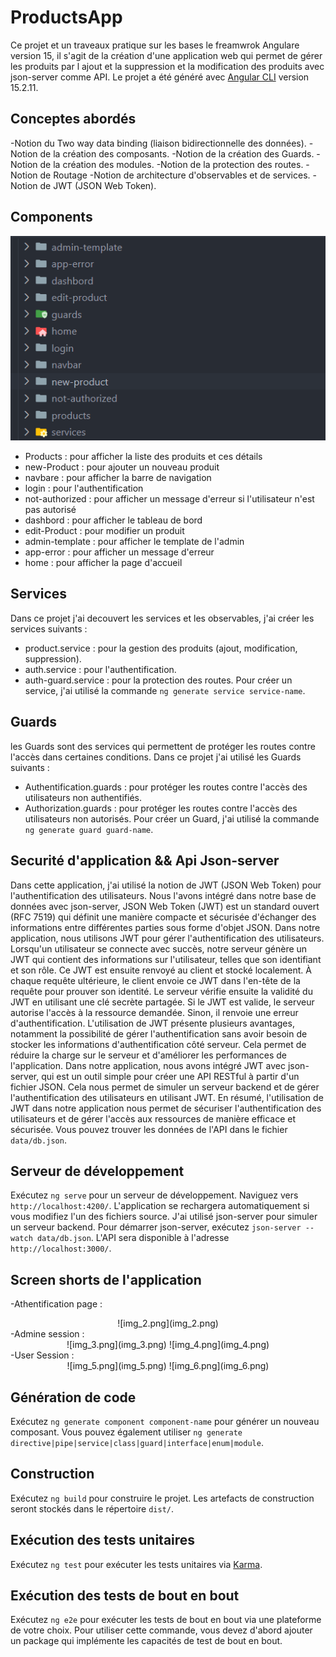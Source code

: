 # ProductsApp

Ce projet et un traveaux pratique sur les bases le freamwrok Angulare version 15, il s'agit de la création d'une application web qui permet de gérer les produits par l ajout et la suppression et la modification des produits avec json-server comme API.
Le projet a été généré avec [Angular CLI](https://github.com/angular/angular-cli) version 15.2.11.

## Conceptes abordés
-Notion du  Two way data binding (liaison bidirectionnelle des données).
-Notion de la création des composants.
-Notion de la création des Guards.
-Notion de la création des modules.
-Notion de la protection des routes.
-Notion de Routage
-Notion de architecture d'observables et de services.
-Notion de JWT (JSON Web Token).

## Components
![img.png](img.png)
- Products : pour afficher la liste des produits et ces détails
- new-Product : pour ajouter un nouveau produit
- navbare : pour afficher la barre de navigation
- login : pour l'authentification
- not-authorized : pour afficher un message d'erreur si l'utilisateur n'est pas autorisé
- dashbord : pour afficher le tableau de bord
- edit-Product : pour modifier un produit
- admin-template : pour afficher le template de l'admin
- app-error : pour afficher un message d'erreur
- home : pour afficher la page d'accueil

## Services

Dans ce projet j'ai decouvert les services et les observables, j'ai créer  les services  suivants :
- product.service : pour la gestion des produits (ajout, modification, suppression). 
- auth.service : pour l'authentification.
- auth-guard.service : pour la protection des routes.
Pour créer un service, j'ai utilisé la commande `ng generate service service-name`.

## Guards

les Guards sont des services qui permettent de protéger les routes contre l'accès dans certaines conditions. Dans ce projet j'ai utilisé les Guards suivants :
- Authentification.guards : pour protéger les routes contre l'accès des utilisateurs non authentifiés.
- Authorization.guards : pour protéger les routes contre l'accès des utilisateurs non autorisés.
Pour créer un Guard, j'ai utilisé la commande `ng generate guard guard-name`.

## Securité d'application && Api Json-server

Dans cette application, j'ai utilisé la notion de JWT (JSON Web Token) pour l'authentification des utilisateurs. 
Nous l'avons intégré dans notre base de données avec json-server, JSON Web Token (JWT) est un standard ouvert (RFC 7519) qui définit une manière compacte et sécurisée d'échanger des informations entre différentes parties sous forme d'objet JSON. Dans notre application, nous utilisons JWT pour gérer l'authentification des utilisateurs.
Lorsqu'un utilisateur se connecte avec succès, notre serveur génère un JWT qui contient des informations sur l'utilisateur, telles que son identifiant et son rôle. Ce JWT est ensuite renvoyé au client et stocké localement. À chaque requête ultérieure, le client envoie ce JWT dans l'en-tête de la requête pour prouver son identité.
Le serveur vérifie ensuite la validité du JWT en utilisant une clé secrète partagée. Si le JWT est valide, le serveur autorise l'accès à la ressource demandée. Sinon, il renvoie une erreur d'authentification.
L'utilisation de JWT présente plusieurs avantages, notamment la possibilité de gérer l'authentification sans avoir besoin de stocker les informations d'authentification côté serveur. Cela permet de réduire la charge sur le serveur et d'améliorer les performances de l'application.
Dans notre application, nous avons intégré JWT avec json-server, qui est un outil simple pour créer une API RESTful à partir d'un fichier JSON. Cela nous permet de simuler un serveur backend et de gérer l'authentification des utilisateurs en utilisant JWT.
En résumé, l'utilisation de JWT dans notre application nous permet de sécuriser l'authentification des utilisateurs et de gérer l'accès aux ressources de manière efficace et sécurisée.
Vous pouvez trouver les données de l'API dans le fichier `data/db.json`.



## Serveur de développement

Exécutez `ng serve` pour un serveur de développement. Naviguez vers `http://localhost:4200/`. L'application se rechargera automatiquement si vous modifiez l'un des fichiers source.
J'ai utilisé json-server pour simuler un serveur backend. Pour démarrer json-server, exécutez `json-server --watch data/db.json`. L'API sera disponible à l'adresse `http://localhost:3000/`.

## Screen shorts de l'application
-Athentification page : 
<div align="center">
    ![img_2.png](img_2.png)
</div>
-Admine session : 
<div align="center">
    ![img_3.png](img_3.png)
    ![img_4.png](img_4.png)
</div>
-User Session : 
<div align="center">
    ![img_5.png](img_5.png)
    ![img_6.png](img_6.png)
</div>

## Génération de code

Exécutez `ng generate component component-name` pour générer un nouveau composant. Vous pouvez également utiliser `ng generate directive|pipe|service|class|guard|interface|enum|module`.

## Construction

Exécutez `ng build` pour construire le projet. Les artefacts de construction seront stockés dans le répertoire `dist/`.

## Exécution des tests unitaires

Exécutez `ng test` pour exécuter les tests unitaires via [Karma](https://karma-runner.github.io).

## Exécution des tests de bout en bout

Exécutez `ng e2e` pour exécuter les tests de bout en bout via une plateforme de votre choix. Pour utiliser cette commande, vous devez d'abord ajouter un package qui implémente les capacités de test de bout en bout.

